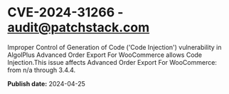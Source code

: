 # CVE-2024-31266 - audit@patchstack.com

Improper Control of Generation of Code ('Code Injection') vulnerability in AlgolPlus Advanced Order Export For WooCommerce allows Code Injection.This issue affects Advanced Order Export For WooCommerce: from n/a through 3.4.4.



**Publish date:** 2024-04-25
